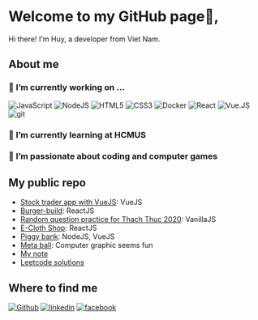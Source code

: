 # Welcome to my GitHub page👋,
Hi there! I'm Huy, a developer from Viet Nam.

## About me
### 🔭 I’m currently working on ...
<img alt="JavaScript" src="https://img.shields.io/badge/-JavaScript-000000?style=flat-square&logo=JavaScript&logoColor=white" /> <img alt="NodeJS" src="https://img.shields.io/badge/-Node.js-000000?style=flat-square&logo=Node.js&logoColor=white" /> <img alt="HTML5" src="https://img.shields.io/badge/-HTML5-000000?style=flat-square&logo=HTML5&logoColor=white" /> <img alt="CSS3" src="https://img.shields.io/badge/-CSS3-000000?style=flat-square&logo=CSS3&logoColor=white" /> <img alt="Docker" src="https://img.shields.io/badge/-Docker-000000?style=flat-square&logo=Docker&logoColor=white" /> <img alt="React" src="https://img.shields.io/badge/-React-000000?style=flat-square&logo=React&logoColor=white" /> <img alt="Vue.JS" src="https://img.shields.io/badge/-Vue.JS-000000?style=flat-square&logo=Vue.JS&logoColor=white" /> <img alt="git" src="https://img.shields.io/badge/-git-000000?style=flat-square&logo=git&logoColor=white" />
### 🌱 I’m currently learning at HCMUS 
### 💖 I’m passionate about coding and computer games

## My public repo
- [Stock trader app with VueJS](https://github.com/huynonstop/stock-trader-udemy): VueJS
- [Burger-build](https://github.com/huynonstop/burger-build): ReactJS
- [Random question practice for Thach Thuc 2020](https://github.com/huynonstop/ThachThuc2020): VanillaJS
- [E-Cloth Shop](https://github.com/huynonstop/cloth-shop): ReactJS
- [Piggy bank](https://github.com/huynonstop/web2-2020): NodeJS, VueJS
- [Meta ball](https://github.com/huynonstop/metaball-canvas): Computer graphic seems fun
- [My note](https://github.com/huynonstop/my-note)
- [Leetcode solutions](https://github.com/huynonstop/GrindingLeetcode)

## Where to find me
[<img alt="Github" src="https://img.shields.io/badge/GitHub-%2312100E.svg?&style=for-the-badge&logo=Github&logoColor=white" />](https://github.com/huynonstop)  [<img alt="linkedin" src="https://img.shields.io/badge/linkedin-%2312100E.svg?&style=for-the-badge&logo=linkedin&logoColor=white" />](https://www.linkedin.com/in/tthuy99/)  [<img src="https://img.shields.io/badge/facebook-%2312100E.svg?&style=for-the-badge&logo=facebook&logoColor=white" alt='facebook'>](https://www.facebook.com/huy.trantuan.716)  
